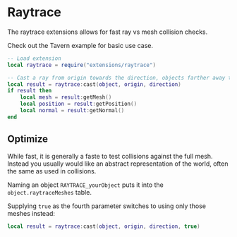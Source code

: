 # Raytrace

The raytrace extensions allows for fast ray vs mesh collision checks.

Check out the Tavern example for basic use case.

````lua
-- Load extension
local raytrace = require("extensions/raytrace")

-- Cast a ray from origin towards the direction, objects farther away than the directions are not taken in account
local result = raytrace:cast(object, origin, direction)
if result then
	local mesh = result:getMesh()
	local position = result:getPosition()
	local normal = result:getNormal()
end
````

## Optimize

While fast, it is generally a faste to test collisions against the full mesh. Instead you usually would like an abstract representation of the world, often the same as used in collisions.

Naming an object `RAYTRACE_yourObject` puts it into the `object.raytraceMeshes` table.

Supplying `true` as the fourth parameter switches to using only those meshes instead:

```lua
local result = raytrace:cast(object, origin, direction, true)
```